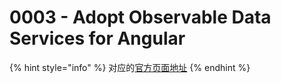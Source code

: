 # 0003 - Adopt Observable Data Services for Angular

{% hint style="info" %}
对应的[官方页面地址](https://contributing.bitwarden.com/architecture/adr/observable-data-services)
{% endhint %}
